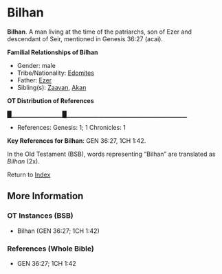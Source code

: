 # Bilhan
**Bilhan**. 
A man living at the time of the patriarchs, son of Ezer and descendant of Seir, mentioned in Genesis 36:27 (acai). 




**Familial Relationships of Bilhan**


* Gender: male
* Tribe/Nationality: [Edomites](../../../groups/md/acai/Edom.md)
* Father: [Ezer](Ezer.md)
* Sibling(s): [Zaavan](Zaavan.md), [Akan](Akan.md)


**OT Distribution of References**

█▁▁▁▁▁▁▁▁▁▁▁█▁▁▁▁▁▁▁▁▁▁▁▁▁▁▁▁▁▁▁▁▁▁▁▁▁▁
* References: Genesis: 1; 1 Chronicles: 1



**Key References for Bilhan**: 
GEN 36:27, 1CH 1:42. 


In the Old Testament (BSB), words representing “Bilhan” are translated as 
*Bilhan* (2x). 




Return to [Index](00-Index.md)

## More Information

### OT Instances (BSB)

* Bilhan (GEN 36:27; 1CH 1:42)



### References (Whole Bible)

* GEN 36:27; 1CH 1:42



